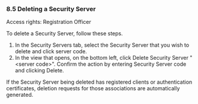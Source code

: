 ### 8.5 Deleting a Security Server

Access rights: Registration Officer

To delete a Security Server, follow these steps.
1. In the Security Servers tab, select the Security Server that you wish to delete and click server code.
2. In the view that opens, on the bottom left, click Delete Security Server "\<server code\>". Confirm the action by entering Security Server code and clicking Delete.

If the Security Server being deleted has registered clients or authentication certificates, deletion requests for those associations are automatically generated.